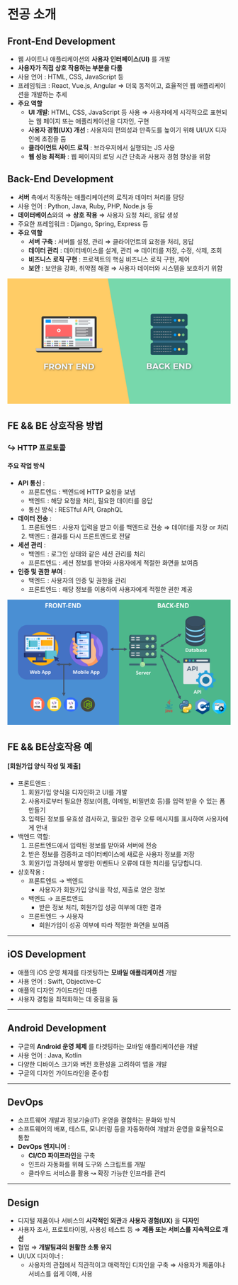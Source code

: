 # 전공 소개

## Front-End Development
- 웹 사이트나 애플리케이션의 **사용자 인터페이스(UI)** 를 개발
- **사용자가 직접 상호 작용하는 부분을 다룸**
- 사용 언어 : HTML, CSS, JavaScript 등
- 프레임워크 : React, Vue.js, Angular
    ⇒ 더욱 동적이고, 효율적인 웹 애플리케이션을 개발하는 추세
- **주요 역할**
    - **UI 개발**: HTML, CSS, JavaScript 등 사용
        ⇒ 사용자에게 시각적으로 표현되는 웹 페이지 또는 애플리케이션을 디자인, 구현
    - **사용자 경험(UX) 개선** : 사용자의 편의성과 만족도를 높이기 위해 UI/UX 디자인에 초점을 둠
    - **클라이언트 사이드 로직** : 브라우저에서 실행되는 JS 사용
    - **웹 성능 최적화** : 웹 페이지의 로딩 시간 단축과 사용자 경험 향상을 위함

## Back-End Development
- **서버** 측에서 작동하는 애플리케이션의 로직과 데이터 처리를 담당
- 사용 언어 : Python, Java, Ruby, PHP, Node.js 등
- **데이터베이스**와의 ⇒ **상호 작용** ⇒ 사용자 요청 처리, 응답 생성
- 주요한 프레임워크 : Django, Spring, Express 등
- **주요 역할**
    - **서버 구축** : 서버를 설정, 관리
        ⇒ 클라이언트의 요청을 처리, 응답
    - **데이터 관리** : 데이터베이스를 설계, 관리
        ⇒ 데이터를 저장, 수정, 삭제, 조회
    - **비즈니스 로직 구현** : 프로젝트의 핵심 비즈니스 로직 구현, 제어
    - **보안** : 보안을 강화, 취약점 해결
        ⇒ 사용자 데이터와 시스템을 보호하기 위함

![alt text](image.png)


## FE && BE 상호작용 방법 
### ↪ HTTP 프로토콜

#### 주요 작업 방식
- **API 통신** : 
    - 프론트엔드 : 백엔드에 HTTP 요청을 보냄
    - 백엔드 : 해당 요청을 처리, 필요한 데이터를 응답
    - 통신 방식 : RESTful API, GraphQL
- **데이터 전송** : 
    1. 프론트엔드 : 사용자 입력을 받고 이를 백엔드로 전송 ⇒ 데이터를 저장 or 처리
    2. 백엔드 : 결과를 다시 프론트엔드로 전달
- **세션 관리** : 
    - 백엔드 : 로그인 상태와 같은 세션 관리를 처리
    - 프론트엔드 : 세션 정보를 받아와 사용자에게 적절한 화면을 보여줌
- **인증 및 권한 부여** : 
    - 백엔드 : 사용자의 인증 및 권한을 관리
    - 프론트엔드 : 해당 정보를 이용하여 사용자에게 적절한 권한 제공

![alt text](image-3.png)

## FE && BE상호작용 예 
#### [회원가입 양식 작성 및 제출]

- 프론트엔드 :
    1. 회원가입 양식을 디자인하고 UI를 개발
    2. 사용자로부터 필요한 정보(이름, 이메일, 비밀번호 등)를 입력 받을 수 있는 폼 만들기
    3. 입력된 정보를 유효성 검사하고, 필요한 경우 오류 메시지를 표시하여 사용자에게 안내
- 백엔드 역할:
    1. 프론트엔드에서 입력된 정보를 받아와 서버에 전송
    2. 받은 정보를 검증하고 데이터베이스에 새로운 사용자 정보를 저장
    3. 회원가입 과정에서 발생한 이벤트나 오류에 대한 처리를 담당합니다.
- 상호작용 :
    - 프론트엔드 → 백엔드
        - 사용자가 회원가입 양식을 작성, 제출로 얻은 정보
    - 백엔드 → 프론트엔드
        - 받은 정보 처리, 회원가입 성공 여부에 대한 결과
    - 프론트엔드 → 사용자 
        - 회원가입이 성공 여부에 따라 적절한 화면을 보여줌
---
## iOS Development
- 애플의 iOS 운영 체제를 타겟팅하는 **모바일 애플리케이션** 개발
- 사용 언어 : Swift, Objective-C
- 애플의 디자인 가이드라인 따름
- 사용자 경험을 최적화하는 데 중점을 둠
---
## Android Development
- 구글의 **Android 운영 체제** 를 타겟팅하는 모바일 애플리케이션을 개발
- 사용 언어 : Java, Kotlin
- 다양한 디바이스 크기와 버전 호환성을 고려하여 앱을 개발
- 구글의 디자인 가이드라인을 준수함
---
## DevOps
- 소프트웨어 개발과 정보기술(IT) 운영을 결합하는 문화와 방식
- 소프트웨어의 배포, 테스트, 모니터링 등을 자동화하여 개발과 운영을 효율적으로 통합
- **DevOps 엔지니어** : 
    - **CI/CD 파이프라인**을 구축
    - 인프라 자동화를 위해 도구와 스크립트를 개발
    - 클라우드 서비스를 활용 ↝ 확장 가능한 인프라를 관리
---
## Design
- 디지털 제품이나 서비스의 **시각적인 외관**과 **사용자 경험(UX)** 을 **디자인**
-  사용자 조사, 프로토타이핑, 사용성 테스트 등
    ⇒ **제품 또는 서비스를 지속적으로 개선**
- 협업
    ⇒ **개발팀과의 원활한 소통 유지** 
- UI/UX 디자이너 : 
    - 사용자의 관점에서 직관적이고 매력적인 디자인을 구축 
    ⇒ 사용자가 제품이나 서비스를 쉽게 이해, 사용 
